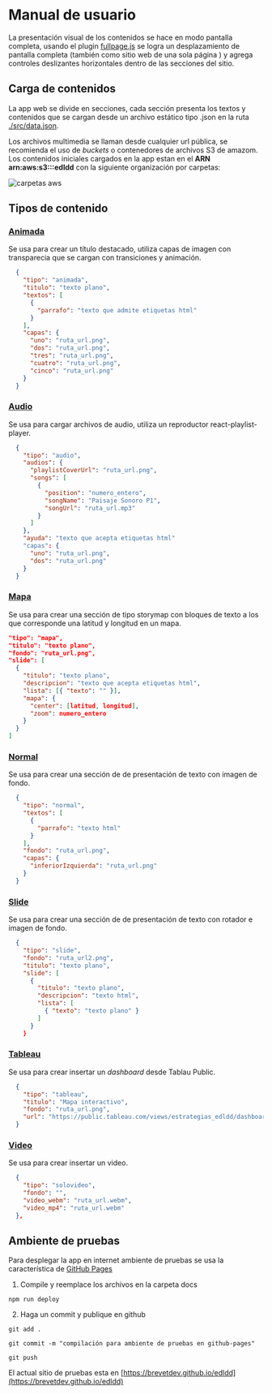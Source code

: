 # Manual de usuario

La presentación visual de los contenidos se hace en modo pantalla completa, usando el plugin [fullpage.js](https://github.com/alvarotrigo/fullPage.js/) se logra un desplazamiento de pantalla completa (también como sitio web de una sola página ) y agrega controles deslizantes horizontales dentro de las secciones del sitio.

## Carga de contenidos

La app web se divide en secciones, cada sección presenta los textos y contenidos que se cargan desde un archivo estático tipo .json en la ruta [./src/data.json](/src/data.json).

Los archivos multimedia se llaman desde cualquier url pública, se recomienda el uso de *buckets* o contenedores de archivos S3 de amazom. Los contenidos iniciales cargados en la app estan en el **ARN arn:aws:s3:::edldd** con la siguiente organización por carpetas:

![carpetas aws](https://edldd.s3.us-east-2.amazonaws.com/manual/02.png)


## Tipos de contenido


### [Animada](./src/Componentes/Seccion/Animada.js)

Se usa para crear un título destacado, utiliza capas de imagen con transparecia que se cargan con transiciones y animación.

```json
  {
    "tipo": "animada",
    "titulo": "texto plano",
    "textos": [
      {
        "parrafo": "texto que admite etiquetas html"
      }
    ],
    "capas": {
      "uno": "ruta_url.png",
      "dos": "ruta_url.png",
      "tres": "ruta_url.png",
      "cuatro": "ruta_url.png",
      "cinco": "ruta_url.png"
    }
  }
```

### [Audio](./src/Componentes/Seccion/Audio.js)

Se usa para cargar archivos de audio, utiliza un reproductor react-playlist-player.

```json
  {
    "tipo": "audio",
    "audios": {
      "playlistCoverUrl": "ruta_url.png",
      "songs": [
        {
          "position": "numero_entero",
          "songName": "Paisaje Sonoro P1",
          "songUrl": "ruta_url.mp3"
        }
      ]
    },
    "ayuda": "texto que acepta etiquetas html"
    "capas": {
      "uno": "ruta_url.png",
      "dos": "ruta_url.png"
    }
  }
```

### [Mapa](./src/Componentes/Seccion/Mapa.js)

Se usa para crear una sección de tipo storymap con bloques de texto a los que corresponde una latitud y longitud en un mapa.

```json
"tipo": "mapa",
"titulo": "texto plano",
"fondo": "ruta_url.png",
"slide": [
  {
    "titulo": "texto plano",
    "descripcion": "texto que acepta etiquetas html",
    "lista": [{ "texto": "" }],
    "mapa": {
      "center": [latitud, longitud],
      "zoom": numero_entero
    }
  }
]
```

### [Normal](./src/Componentes/Seccion/Normal.js)

Se usa para crear una sección de de presentación de texto con imagen de fondo.

```json
  {
    "tipo": "normal",
    "textos": [
      {
        "parrafo": "texto html"
      }
    ],
    "fondo": "ruta_url.png",
    "capas": {
      "inferiorIzquierda": "ruta_url.png"
    }
  }
```

### [Slide](./src/Componentes/Seccion/Slide.js)

Se usa para crear una sección de de presentación de texto con rotador e imagen de fondo.

```json
  {
    "tipo": "slide",
    "fondo": "ruta_url2.png",
    "titulo": "texto plano",
    "slide": [
      {
        "titulo": "texto plano",
        "descripcion": "texto html",
        "lista": [
          { "texto": "texto plano" }
        ]
      }
    }
```

### [Tableau](./src/Componentes/Seccion/Tableau.js)

Se usa para crear insertar un _dashboard_ desde Tablau Public.

```json
  {
    "tipo": "tableau",
    "titulo": "Mapa interactivo",
    "fondo": "ruta_url.png",
    "url": "https://public.tableau.com/views/estrategias_edldd/dashboard_demo"
  }
```

### [Video](./src/Componentes/Seccion/Video.js)

Se usa para crear insertar un video.

```json
  {
    "tipo": "solovideo",
    "fondo": "",
    "video_webm": "ruta_url.webm",
    "video_mp4": "ruta_url.webm"
  },
```

## Ambiente de pruebas

Para desplegar la app en internet ambiente de pruebas se usa la característica de [GitHub Pages](https://guides.github.com/features/pages/)

1. Compile y reemplace los archivos en la carpeta docs

`
npm run deploy
`

2. Haga un commit y publique en github

`
git add .
`

`
git commit -m "compilación para ambiente de pruebas en github-pages"
`

`
git push
`

El actual sitio de pruebas esta en [https://brevetdev.github.io/edldd](https://brevetdev.github.io/edldd)
